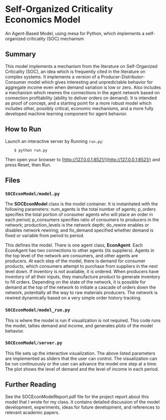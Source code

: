 # Self-Organized Criticality Economics Model
An Agent-Based Model, using mesa for Python, which implements a self-organized criticality (SOC) mechanism

## Summary
This model implements a mechanism from the literature on Self-Organized Criticality (SOC), an idea which is frequently cited in the literature on complex systems. It implements a version of a Producer-Distributor-Consumer model which gives interesting and unpredictable behavior for aggregate income even when demand variation is low or zero. Also includes a mechanism which rewires the connections in the agent network based on connection profitability (ability to deliver orders on demand). It is intended as proof of concept, and a starting point for a more robust model which includes other, possibly critical, economic mechanisms, and a more fully developed machine learning component for agent behavior.

## How to Run

Launch an interactive server by Running ``run.py``:

```
    $ python run.py
```

Then open your browser to [http://127.0.0.1:8521/](http://127.0.0.1:8521/) and press Reset, then Run. 

## Files

### ``SOCEconModel/model.py``
The **SOCEconModel** class is the model container. It is instantiated with the following parameters: num_agents is the total number of agents; p_orders specifies the total portion of consumer agents who will place an order in each period; p_consumers specifies ratio of consumers to producers in the network; production_levels is the network depth; do_rewire enables or disables network rewiring; and fix_demand specified whether demand is fixed or variable from period to period.

This defines the model. There is one agent class, **EconAgent**. Each EconAgent has two connections to other agents (its suppliers). Agents in the top level of the network are consumers, and other agents are producers. At each step of the model, there is demand for consumer products, which consumers attempt to purchase from suppliers in the next level down. If inventory is not available, it is ordered. When producers have inventory of all their inputs, they manufacture product to generate inventory to fill orders. Depending on the state of the network, it is possible for demand at the top of the network to initiate a cascade of orders down the network, potentially all the way to raw materials producers. The network is rewired dynamically based on a very simple order history tracking. 

### ``SOCEconModel/model_run.py``
This is where the model is run if visualization is not required. This code runs the model, tallies demand and income, and generates plots of the model behavior.

### ``SOCEconModel/server.py``

This file sets up the interactive visualization. The above listed parameters are implemented as sliders that the user can control. The visualization can be run continuously or the user can advance the model one step at a time. The plot shows the level of demand and the level of income in each period.

## Further Reading

See the SOCEconModelReport.pdf file for the project report about this model that I wrote for my class. It contains detailed discussion of the model development, experiments, ideas for future development, and references to relevant academic papers.

